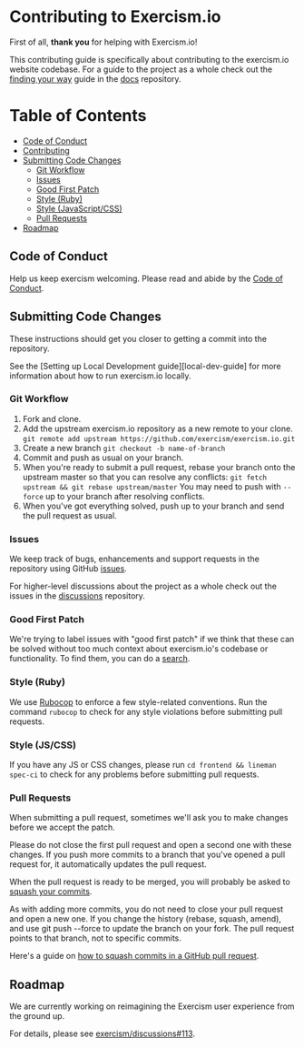 # Contributing to Exercism.io

First of all, **thank you** for helping with Exercism.io!

This contributing guide is specifically about contributing to the exercism.io website codebase.
For a guide to the project as a whole check out the [finding your way][finding-your-way] guide in the [docs][] repository.

# Table of Contents

* [Code of Conduct](#code-of-conduct)
* [Contributing](#contributing)
* [Submitting Code Changes](#submitting-code-changes)
    - [Git Workflow](#git-workflow)
    - [Issues](#issues)
    - [Good First Patch](#good-first-patch)
    - [Style (Ruby)](#style-ruby)
    - [Style (JavaScript/CSS)](#style-js-css)
    - [Pull Requests](#pull-requests)
* [Roadmap](#roadmap)

## Code of Conduct

Help us keep exercism welcoming. Please read and abide by the [Code of Conduct][coc].

## Submitting Code Changes

These instructions should get you closer to getting a commit into the
repository.

See the [Setting up Local Development guide][local-dev-guide] for more information about how to run exercism.io locally.

### Git Workflow

1. Fork and clone.
1. Add the upstream exercism.io repository as a new remote to your clone.
   `git remote add upstream https://github.com/exercism/exercism.io.git`
1. Create a new branch
   `git checkout -b name-of-branch`
1. Commit and push as usual on your branch.
1. When you're ready to submit a pull request, rebase your branch onto
   the upstream master so that you can resolve any conflicts:
   `git fetch upstream && git rebase upstream/master`
   You may need to push with `--force` up to your branch after resolving conflicts.
1. When you've got everything solved, push up to your branch and send the pull request as usual.

### Issues

We keep track of bugs, enhancements and support requests in the repository using GitHub [issues][].

For higher-level discussions about the project as a whole check out the issues in the [discussions][] repository.

### Good First Patch

We're trying to label issues with "good first patch" if we think that these can be solved
without too much context about exercism.io's codebase or functionality. To find them, you
can do a [search][good-first-patch].

### Style (Ruby)

We use [Rubocop][rubocop] to enforce a few style-related conventions.
Run the command `rubocop` to check for any style violations before submitting pull requests.

### Style (JS/CSS)

If you have any JS or CSS changes, please run `cd frontend && lineman spec-ci` to check for any problems before submitting pull requests.

### Pull Requests

When submitting a pull request, sometimes we'll ask you to make changes before
we accept the patch.

Please do not close the first pull request and open a second one with these
changes. If you push more commits to a branch that you've opened a pull
request for, it automatically updates the pull request.

When the pull request is ready to be merged, you will probably be asked to [squash your commits][squash-commits].

As with adding more commits, you do not need to close your pull request and open a new one.
If you change the history (rebase, squash, amend), and use git push --force to update the branch on your fork.
The pull request points to that branch, not to specific commits.

Here's a guide on [how to squash commits in a GitHub pull request][squash-commits].

## Roadmap

We are currently working on reimagining the Exercism user experience from the ground up.

For details, please see [exercism/discussions#113][roadmap].

[finding-your-way]: https://github.com/exercism/docs/blob/master/finding-your-way.md
[docs]: https://github.com/exercism/docs
[coc]: https://github.com/exercism/exercism.io/blob/master/CODE_OF_CONDUCT.md
[local-dev-env]: /docs/setting-up-local-development.md
[issues]: https://github.com/exercism/exercism.io/issues
[discussions]: https://github.com/exercism/discussions/issues
[good-first-patch]: https://github.com/exercism/exercism.io/labels/good%20first%20patch
[rubocop]: https://github.com/bbatsov/rubocop
[roadmap]: https://github.com/exercism/discussions/issues/113
[squash-commits]: http://blog.steveklabnik.com/posts/2012-11-08-how-to-squash-commits-in-a-github-pull-request

